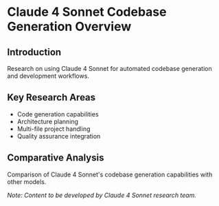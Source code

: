 # Claude 4 Sonnet Codebase Generation Overview

## Introduction
Research on using Claude 4 Sonnet for automated codebase generation and development workflows.

## Key Research Areas
- Code generation capabilities
- Architecture planning
- Multi-file project handling
- Quality assurance integration

## Comparative Analysis
Comparison of Claude 4 Sonnet's codebase generation capabilities with other models.

*Note: Content to be developed by Claude 4 Sonnet research team.*